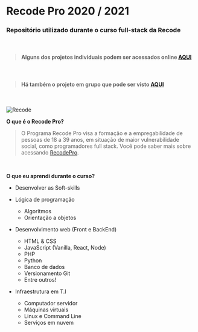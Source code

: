 # Recode Pro 2020 / 2021



### Repositório utilizado durante o curso full-stack da Recode
<br>

> #### Alguns dos projetos individuais podem ser acessados online [AQUI](https://marcos-recodepro.netlify.app/)
<br>

> #### Há também o projeto em grupo que pode ser visto [AQUI](https://github.com/projeto-conatus/)

<br>

![Recode](https://www.recodepro.org.br/wp-content/uploads/2020/05/logo_maior-2.png)

**O que é o Recode Pro?**

> O Programa Recode Pro visa a formação e a empregabilidade de pessoas de 18 a 39 anos, em situação de maior vulnerabilidade social, como programadores full stack.
Você pode saber mais sobre acessando [RecodePro](https://www.recodepro.org.br/).

<br>

**O que eu aprendi durante o curso?**
- Desenvolver as Soft-skills

- Lógica de programação
  - Algoritmos
  - Orientação a objetos

- Desenvolvimento web (Front e BackEnd)
  - HTML & CSS
  - JavaScript (Vanilla, React, Node)
  - PHP
  - Python
  - Banco de dados
  - Versionamento Git
  - Entre outros!

- Infraestrutura em T.I
  - Computador servidor
  - Máquinas virtuais
  - Linux e Command Line
  - Serviços em nuvem
<br>